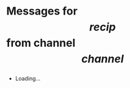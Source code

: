 # Messages for $$recip$$ from channel $$channel$$

<ul id=messages><li>Loading...</li></ul>

<style>
li {line-height: 2.25;}
.date {
	padding-right: 0.25em;
}
.confirmdelete {
	min-width: 1.75em; height: 1.75em;
	padding: 0;
	margin-right: 0.25em;
}
.confirmdelete.pending {margin-left: 2em;} /* Jump the button away to avoid double-click */
</style>
